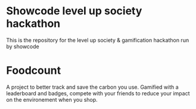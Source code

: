 # Showcode level up society hackathon
This is the repository for the level up society &amp; gamification hackathon run by showcode


# Foodcount
A project to better track and save the carbon you use. Gamified with a leaderboard and badges, compete with your friends to reduce your impact on the environement when you shop.
